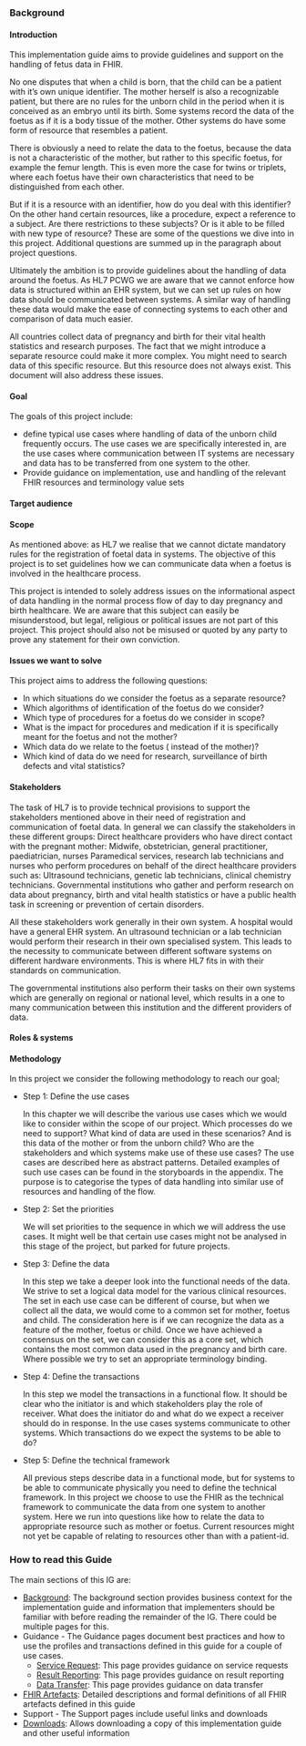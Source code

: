 ### Background

#### Introduction

This implementation guide aims to provide guidelines and support on the handling of fetus data in FHIR.

No one disputes that when a child is born, that the child can be a patient with it’s own unique identifier. The mother herself is also a recognizable patient, but there are no rules for the unborn child in the period when it is conceived as an embryo until its birth. Some systems record the data of the foetus as if it is a body tissue of the mother. Other systems do have some form of resource that resembles a patient. 

There is obviously a need to relate the data to the foetus, because the data is not a characteristic of the mother, but rather to this specific foetus, for example the femur length. This is even more the case for twins or triplets, where each foetus have their own characteristics that need to be distinguished from each other.

But if it is a resource with an identifier, how do you deal with this identifier? On the other hand certain resources, like a procedure, expect a reference to a subject. Are there restrictions to these subjects? Or is it able to be filled with new type of resource? 
These are some of the questions we dive into in this project. Additional questions are summed up in the paragraph about project questions.
 
Ultimately the ambition is to provide guidelines about the handling of data around the foetus. 
As HL7 PCWG we are aware that we cannot enforce how data is structured within an EHR system, but we can set up rules on how data should be communicated between systems. A similar way of handling these data would make the ease of connecting systems to each other and comparison of data much easier.

All countries collect data of pregnancy and birth for their vital health statistics and research purposes. The fact that we might introduce a separate resource could make it more complex. You might need to search data of this specific resource. But this resource does not always exist. This document will also address these issues.

#### Goal
The goals of this project include:
* define typical use cases where handling of data of the unborn child frequently occurs. The use cases we are specifically interested in, are the use cases where communication between IT systems are necessary and data has to be transferred from one system to the other. 
* Provide guidance on implementation, use and handling of the relevant FHIR resources and terminology value sets

#### Target audience

#### Scope

As mentioned above: as HL7 we realise that we cannot dictate mandatory rules for the registration of foetal data in systems. The objective of this project is to set guidelines how we can communicate data when a foetus is involved in the healthcare process. 

This project is intended to solely address issues on the informational aspect of data handling in the normal process flow of day to day pregnancy and birth healthcare. We are aware that this subject can easily be misunderstood, but legal, religious or political issues are not part of this project.  This project should also not be misused or quoted by any party to prove any statement for their own conviction. 

#### Issues we want to solve
This project aims to address the following questions:
* In which situations do  we consider the foetus as a separate resource?
* Which algorithms of identification of the foetus do we consider?
* Which type of procedures for a foetus do we consider in scope?
* What is the impact for procedures and medication if it is specifically meant for the foetus and not the mother?
* Which data do we relate to the foetus ( instead of the mother)?
* Which kind of data do we need for research, surveillance of birth defects and vital statistics?


#### Stakeholders

The task of HL7 is to provide technical provisions to support the stakeholders mentioned above in their need of registration and communication of foetal data. In general we can classify the stakeholders in these different groups:
Direct healthcare providers who have direct contact with the pregnant mother:
Midwife, obstetrician, general practitioner, paediatrician, nurses
Paramedical services, research lab technicians and nurses who perform procedures on behalf of the direct healthcare providers such as:
Ultrasound technicians, genetic lab technicians, clinical chemistry technicians.
Governmental institutions who gather and perform research on data about pregnancy, birth and vital health statistics or have a public health task in screening or prevention of certain disorders.

All these stakeholders work generally in their own system. A hospital would have a general EHR system. An ultrasound technician or a lab technician would perform their research in their own specialised system. This leads to the necessity to communicate between different software systems on different hardware environments. This is where HL7 fits in with their standards on communication. 

The governmental institutions also perform their tasks on their own systems which are generally on regional or national level, which results in a one to many communication between this institution and the different providers of data.

#### Roles & systems

#### Methodology
In this project we consider the following methodology to reach our goal;
* Step 1: Define the use cases

    In this chapter we will describe the various use cases which we would like to consider within the scope of our project. Which processes do we need to support? What kind of data are used in these scenarios? And is this data of the mother or from the unborn child? Who are the stakeholders and which systems make use of these use cases? The use cases are described here as abstract patterns. Detailed examples of such use cases can be found in the storyboards in the appendix. The purpose is to categorise the types of data handling into similar use of resources and handling of the flow.

* Step 2: Set the priorities

    We will set priorities to the sequence in which we will address the use cases. It might well be that certain use cases might not be analysed in this stage of the project, but parked for future projects.

* Step 3: Define the data
    
    In this step we take a deeper look into the functional needs of the data. We strive to set a logical data model for the various clinical resources. The set in each use case can be different of course, but when we collect  all the data, we would come to a common set for mother, foetus and child. The consideration here is if we can recognize the data as a feature of the mother, foetus or child. Once we have achieved a consensus on the set, we can consider this as a core set, which contains the most common data used in the pregnancy and birth care. Where possible we try to set an appropriate terminology binding. 

* Step 4: Define the transactions

    In this step we model the transactions in a functional flow. It should be clear who the initiator is and which stakeholders play the role of receiver. What does the initiator do and what do we expect a receiver should do in response. In the use cases systems communicate to other systems. Which transactions do we expect the systems to be able to do?

* Step 5: Define the technical framework

    All previous steps describe data in a functional mode, but for systems to be able to communicate physically you need to define the technical framework. In this project we choose to use the FHIR as the technical framework to communicate the data from one system to another system. Here we run into questions like how to relate the data to appropriate resource such as mother or foetus. Current resources might not yet be capable of relating to resources other than with a patient-id.

### How to read this Guide
The main sections of this IG are:
-  [Background](background.html): The background section provides business context for the implementation guide and information that implementers should be
      familiar with before reading the remainder of the IG.  There could be multiple pages for this.
- Guidance - The Guidance pages document best practices and how to use the profiles and transactions defined in this guide for a couple of use cases. 
    - [Service Request](usecase1.html): This page provides guidance on service requests
    - [Result Reporting](usecase2.html): This page provides guidance on result reporting
    - [Data Transfer](usecase3.html): This page provides guidance on data transfer
- [FHIR Artefacts](artifacts.html): Detailed descriptions and formal definitions of all FHIR artefacts defined in this guide
- Support - The Support pages include useful links and downloads
- [Downloads](downloads.html): Allows downloading a copy of this implementation guide and other useful information
